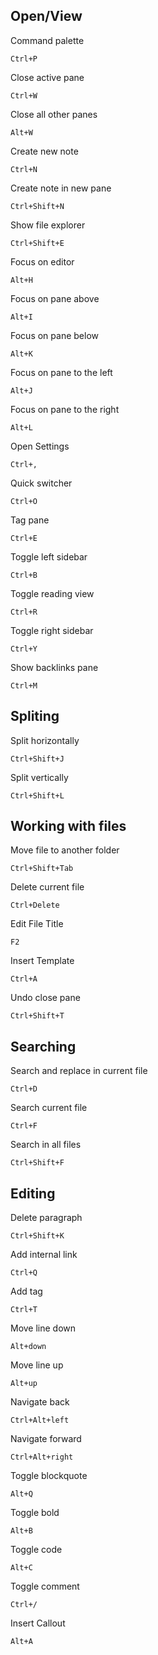 ## Open/View
Command palette
```
Ctrl+P
```

Close active pane
```
Ctrl+W
```

Close all other panes
```
Alt+W
```

Create new note
```
Ctrl+N
```

Create note in new pane
```
Ctrl+Shift+N
```

Show file explorer
```
Ctrl+Shift+E
```

Focus on editor
```
Alt+H
```

Focus on pane above
```
Alt+I
```

Focus on pane below
```
Alt+K
```

Focus on pane to the left
```
Alt+J
```

Focus on pane to the right
```
Alt+L
```

Open Settings
```
Ctrl+,
```

Quick switcher
```
Ctrl+O
```

Tag pane
```
Ctrl+E
```

Toggle left sidebar
```
Ctrl+B
```

Toggle reading view
```
Ctrl+R
```

Toggle right sidebar
```
Ctrl+Y
```

Show backlinks pane
```
Ctrl+M
```
## Spliting
Split horizontally
```
Ctrl+Shift+J
```

Split vertically
```
Ctrl+Shift+L
```

## Working with files
Move file to another folder
```
Ctrl+Shift+Tab
```

Delete current file
```
Ctrl+Delete
```

Edit File Title
```
F2
```

Insert Template
```
Ctrl+A
```

Undo close pane
```
Ctrl+Shift+T
```

## Searching
Search and replace in current file
```
Ctrl+D
```

Search current file
```
Ctrl+F
```

Search in all files
```
Ctrl+Shift+F
```

## Editing

Delete paragraph
```
Ctrl+Shift+K
```

Add internal link
```
Ctrl+Q
```

Add tag
```
Ctrl+T
```

Move line down
```
Alt+down
```

Move line up
```
Alt+up
```

Navigate back
```
Ctrl+Alt+left
```

Navigate forward
```
Ctrl+Alt+right
```

Toggle blockquote
```
Alt+Q
```

Toggle bold
```
Alt+B
```

Toggle code
```
Alt+C
```

Toggle comment
```
Ctrl+/
```

Insert Callout
```
Alt+A
```